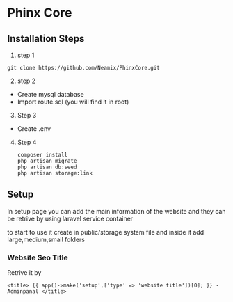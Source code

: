<h1>Phinx Core</h1> 

<h2>Installation Steps</h2>

1) step 1
```
git clone https://github.com/Neamix/PhinxCore.git
```

2) step 2 

<ul>
    <li>Create mysql database</li>
    <li>Import route.sql (you will find it in root)</li>
</ul>

3) Step 3

<ul>
    <li>Create .env</li>
</ul>

4) Step 4

    ```
    composer install
    php artisan migrate
    php artisan db:seed
    php artisan storage:link
    ```
    
<h2>Setup</h2>

In setup page you can add the main information of the website and they can be retrive by using laravel service container

to start to use it create in public/storage system file and inside it add large,medium,small folders

<h3>Website Seo Title</h3>
Retrive it by

```
<title> {{ app()->make('setup',['type' => 'website title'])[0]; }} -  Adminpanal </title>
```
